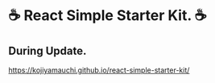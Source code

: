 # ☕️ React Simple Starter Kit. ☕️  

## During Update.

<https://kojiyamauchi.github.io/react-simple-starter-kit/>  
